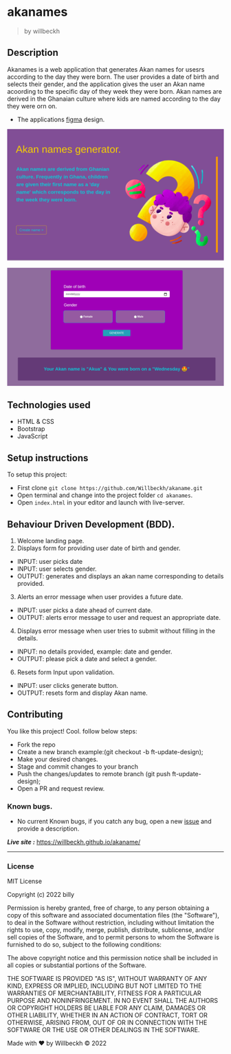 # akanames
>by willbeckh

## Description
Akanames is a web application that generates Akan names for usesrs according to the day they were born.
The user provides a date of birth and selects their gender, and the application gives the user an Akan name acoording to the specific day of they week they were born.
Akan names are derived in the Ghanaian culture where kids are named according to the day they were orn on.
- The applications [figma](https://www.figma.com/file/MWuud7FUj1btIO6vjdlrhD/Akan_name-Design?node-id=2%3A2) design.

![Landing page](./images/landing-page.png)

![second page](./images/form-page.png)

## Technologies used
- HTML & CSS
- Bootstrap
- JavaScript

## Setup instructions
To setup this project:
- First clone `git clone https://github.com/Willbeckh/akaname.git`
- Open terminal and change into the project folder `cd akanames`.
- Open `index.html` in your editor and launch with live-server.

## Behaviour Driven Development (BDD).
1. Welcome landing page.
2. Displays form for providing user date of birth and gender.
  - INPUT: user picks date
  - INPUT: user selects gender.
  - OUTPUT: generates and displays an akan name corresponding to details provided.
3. Alerts an error message when user provides a future date.
  - INPUT: user picks a date ahead of current date.
  - OUTPUT: alerts error message to user and request an appropriate date.
4. Displays error message when user tries to submit without filling in the details.
  - INPUT: no details provided, example: date and gender.
  - OUTPUT: please pick a date and select a gender.
6. Resets form Input upon validation.
  - INPUT: user clicks generate button.
  - OUTPUT: resets form and display Akan name.

## Contributing
You like this project! Cool.
follow below steps:
- Fork the repo
- Create a new branch example:(git checkout -b ft-update-design);
- Make your desired changes.
- Stage and commit changes to your branch
- Push the changes/updates to remote branch (git push ft-update-design);
- Open a PR and request review.

### Known bugs.
- No current Known bugs, if you catch any bug, open a new [issue](https://github.com/Willbeckh/akaname/issues) and provide a description.

***Live site :*** https://willbeckh.github.io/akaname/

---
### License 
MIT License

Copyright (c) 2022 billy

Permission is hereby granted, free of charge, to any person obtaining a copy
of this software and associated documentation files (the "Software"), to deal
in the Software without restriction, including without limitation the rights
to use, copy, modify, merge, publish, distribute, sublicense, and/or sell
copies of the Software, and to permit persons to whom the Software is
furnished to do so, subject to the following conditions:

The above copyright notice and this permission notice shall be included in all
copies or substantial portions of the Software.

THE SOFTWARE IS PROVIDED "AS IS", WITHOUT WARRANTY OF ANY KIND, EXPRESS OR
IMPLIED, INCLUDING BUT NOT LIMITED TO THE WARRANTIES OF MERCHANTABILITY,
FITNESS FOR A PARTICULAR PURPOSE AND NONINFRINGEMENT. IN NO EVENT SHALL THE
AUTHORS OR COPYRIGHT HOLDERS BE LIABLE FOR ANY CLAIM, DAMAGES OR OTHER
LIABILITY, WHETHER IN AN ACTION OF CONTRACT, TORT OR OTHERWISE, ARISING FROM,
OUT OF OR IN CONNECTION WITH THE SOFTWARE OR THE USE OR OTHER DEALINGS IN THE
SOFTWARE.


Made with ❤️  by Willbeckh &copy; 2022
